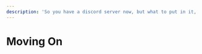```yaml
---
description: 'So you have a discord server now, but what to put in it, Hrmm.'
---
```


# Moving On


